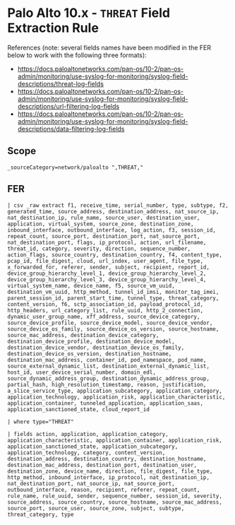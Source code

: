 # Palo Alto 10.x - `THREAT` Field Extraction Rule

References (note: several fields names have been modified in the FER below to work with the following three formats):
- https://docs.paloaltonetworks.com/pan-os/10-2/pan-os-admin/monitoring/use-syslog-for-monitoring/syslog-field-descriptions/threat-log-fields
- https://docs.paloaltonetworks.com/pan-os/10-2/pan-os-admin/monitoring/use-syslog-for-monitoring/syslog-field-descriptions/url-filtering-log-fields
- https://docs.paloaltonetworks.com/pan-os/10-2/pan-os-admin/monitoring/use-syslog-for-monitoring/syslog-field-descriptions/data-filtering-log-fields

## Scope
```
_sourceCategory=network/paloalto ",THREAT,"
```

## FER
```
| csv _raw extract f1, receive_time, serial_number, type, subtype, f2, generated_time, source_address, destination_address, nat_source_ip, nat_destination_ip, rule_name, source_user, destination_user, application, virtual_system, source_zone, destination_zone, inbound_interface, outbound_interface, log_action, f3, session_id, repeat_count, source_port, destination_port, nat_source_port, nat_destination_port, flags, ip_protocol, action, url_filename, threat_id, category, severity, direction, sequence_number, action_flags, source_country, destination_country, f4, content_type, pcap_id, file_digest, cloud, url_index, user_agent, file_type, x_forwarded_for, referer, sender, subject, recipient, report_id, device_group_hierarchy_level_1, device_group_hierarchy_level_2, device_group_hierarchy_level_3, device_group_hierarchy_level_4, virtual_system_name, device_name, f5, source_vm_uuid, destination_vm_uuid, http_method, tunnel_id_imsi, monitor_tag_imei, parent_session_id, parent_start_time, tunnel_type, threat_category, content_version, f6, sctp_association_id, payload_protocol_id, http_headers, url_category_list, rule_uuid, http_2_connection, dynamic_user_group_name, xff_address, source_device_category, source_device_profile, source_device_model, source_device_vendor, source_device_os_family, source_device_os_version, source_hostname, source_mac_address, destination_device_category, destination_device_profile, destination_device_model, destination_device_vendor, destination_device_os_family, destination_device_os_version, destination_hostname, destination_mac_address, container_id, pod_namespace, pod_name, source_external_dynamic_list, destination_external_dynamic_list, host_id, user_device_serial_number, domain_edl, source_dynamic_address_group, destination_dynamic_address_group, partial_hash, high_resolution_timestamp, reason, justification, a_slice_service_type, application_subcategory, application_category, application_technology, application_risk, application_characteristic, application_container, tunneled_application, application_saas, application_sanctioned_state, cloud_report_id

| where type="THREAT"

| fields action, application, application_category, application_characteristic, application_container, application_risk, application_sanctioned_state, application_subcategory, application_technology, category, content_version, destination_address, destination_country, destination_hostname, destination_mac_address, destination_port, destination_user, destination_zone, device_name, direction, file_digest, file_type, http_method, inbound_interface, ip_protocol, nat_destination_ip, nat_destination_port, nat_source_ip, nat_source_port, outbound_interface, reason, recipient, referer, repeat_count, rule_name, rule_uuid, sender, sequence_number, session_id, severity, source_address, source_country, source_hostname, source_mac_address, source_port, source_user, source_zone, subject, subtype, threat_category, type
```